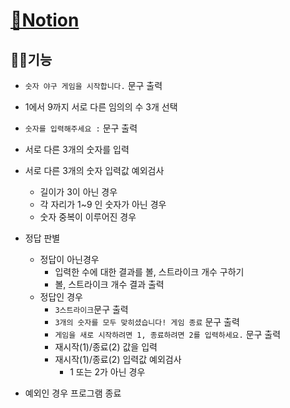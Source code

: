 # [💚Notion](https://vinivini.notion.site/2-88a5edf2529b43a88c756206da1d9554)

## 👨‍🏫기능

- `숫자 야구 게임을 시작합니다.` 문구 출력

- 1에서 9까지 서로 다른 임의의 수 3개 선택

- `숫자를 입력해주세요 :` 문구 출력
- 서로 다른 3개의 숫자를 입력

- 서로 다른 3개의 숫자 입력값 예외검사

  - 길이가 3이 아닌 경우
  - 각 자리가 1~9 인 숫자가 아닌 경우
  - 숫자 중복이 이루어진 경우

- 정답 판별

  - 정답이 아닌경우
    - 입력한 수에 대한 결과를 볼, 스트라이크 개수 구하기
    - 볼, 스트라이크 개수 결과 출력
  - 정답인 경우
    - `3스트라이크`문구 출력
    - `3개의 숫자를 모두 맞히셨습니다! 게임 종료` 문구 출력
    - `게임을 새로 시작하려면 1, 종료하려면 2를 입력하세요.` 문구 출력
    - 재시작(1)/종료(2) 값을 입력
    - 재시작(1)/종료(2) 입력값 예외검사
      - 1 또는 2가 아닌 경우

- 예외인 경우 프로그램 종료
